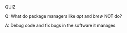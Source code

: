 QUIZ

<p>
  Q: What do package managers like <em>apt</em> and <em>brew</em> NOT do?
</p>
<p>
  A: Debug code and fix bugs in the software it manages
</p>
